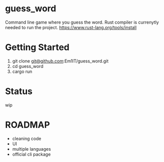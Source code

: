 # guess_word

Command line game where you guess the word. Rust compiler is currenytly needed to run the project.
https://www.rust-lang.org/tools/install

# Getting Started

1. git clone git@github.com:Em1lT/guess_word.git
2. cd guess_word
3. cargo run 

# Status

wip

# ROADMAP

- cleaning code
- UI
- multiple languages
- official cli package

